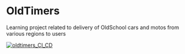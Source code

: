 # OldTimers
Learning project related to delivery of  OldSchool cars and motos from various regions to users

[![oldtimers_CI_CD](https://github.com/DelDmc/OldTimers/actions/workflows/ci_cd.yml/badge.svg?branch=main)](https://github.com/DelDmc/OldTimers/actions/workflows/ci_cd.yml)
